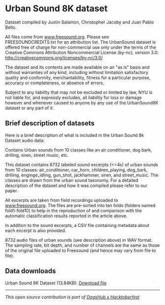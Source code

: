 # Urban Sound 8K dataset

Dataset compiled by Justin Salamon, Christopher Jacoby and Juan Pablo Bello. 

All files come from www.freesound.org. Please see FREESOUNDCREDITS.txt for an attribution list. The UrbanSound dataset is offered free of charge for non-commercial use only under the terms of the Creative Commons Attribution Noncommercial License (by-nc), version 3.0: http://creativecommons.org/licenses/by-nc/3.0/

The dataset and its contents are made available on an "as is" basis and without warranties of any kind, including without limitation satisfactory quality and conformity, merchantability, fitness for a particular purpose, accuracy or completeness, or absence of errors. 

Subject to any liability that may not be excluded or limited by law, NYU is not liable for, and expressly excludes, all liability for loss or damage however and whenever caused to anyone by any use of the UrbanSound8K dataset or any part of it.

## Brief description of datasets

Here is a brief description of what is included in the Urban Sound 8k Dataset audio data:

Contains Urban sounds from 10 classes like an air conditioner, dog bark, drilling, siren, street music, etc.

This dataset contains 8732 labeled sound excerpts (<=4s) of urban sounds from 10 classes: air_conditioner, car_horn, children_playing, dog_bark, drilling, enginge_idling, gun_shot, jackhammer, siren, and street_music. The classes are drawn from the urban sound taxonomy. For a detailed description of the dataset and how it was compiled please refer to our paper.

All excerpts are taken from field recordings uploaded to www.freesound.org. The files are pre-sorted into ten folds (folders named fold1-fold10) to help in the reproduction of and comparison with the automatic classification results reported in the article above.

In addition to the sound excerpts, a CSV file containing metadata about each excerpt is also provided.

8732 audio files of urban sounds (see description above) in WAV format. The sampling rate, bit depth, and number of channels are the same as those of the original file uploaded to Freesound (and hence may vary from file to file).

## Data downloads

Urban Sound 8K Dataset (13.84KB): [Download file](https://urbansounddataset.weebly.com/download-urbansound8k.html)

---

*This open source contribution is part of [DagsHub x Hacktoberfest](https://dagshub.com/blog/hacktoberfest-x-dagshub-2/)*